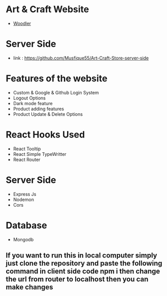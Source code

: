 # Art & Craft Website

- [Woodler](https://art-craft-store-bb965.web.app/)
# Server Side
- link : https://github.com/Musfique55/Art-Craft-Store-server-side
# Features of the website

- Custom & Google & Github Login System
- Logout Options
- Dark mode feature
- Product adding features
- Product Update & Delete Options

# React Hooks Used 
- React Tooltip
- React Simple TypeWritter
- React Router

# Server Side
- Express Js
- Nodemon
- Cors

# Database
- Mongodb

## If you want to run this in local computer simply just clone the repository and paste the following command in client side code **npm i**  then change the url from router to localhost then you can make changes
